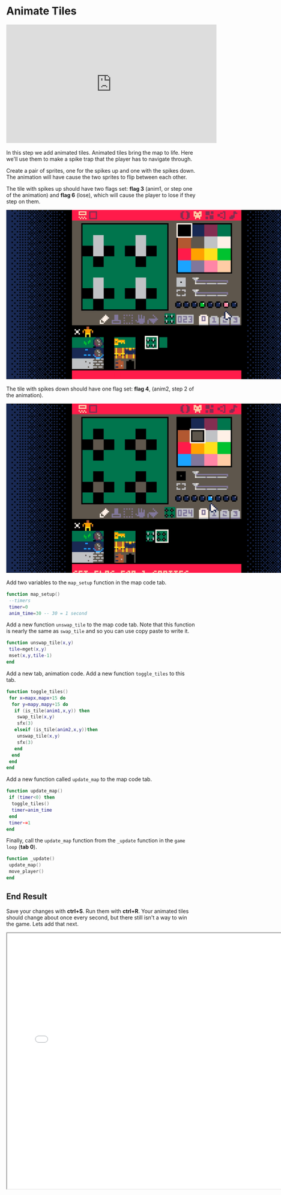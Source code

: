 # Animate Tiles

<iframe width="560" height="315" src="https://www.youtube.com/embed/MkXeXYPF2pw" title="YouTube video player" frameborder="0" allow="accelerometer; autoplay; clipboard-write; encrypted-media; gyroscope; picture-in-picture" allowfullscreen></iframe>

In this step we add animated tiles. Animated tiles bring the map to life. Here we'll use them to make a spike trap that the player has to navigate through.

Create a pair of sprites, one for the spikes up and one with the spikes down. The animation will have cause the two sprites to flip between each other.

The tile with spikes up should have two flags set: **flag 3** (anim1, or step one of the animation) and **flag 6** (lose), which will cause the player to lose if they step on them.

<img src="./spikes_up.png" style="min-width: 400px; max-width: 800px"/>

The tile with spikes down should have one flag set: **flag 4**, (anim2, step 2 of the animation).

<img src="./spikes_down.png" style="min-width: 400px; max-width: 800px"/>

Add two variables to the `map_setup` function in the map code tab.

```lua
function map_setup()
 --timers
 timer=0
 anim_time=30 -- 30 = 1 second
```

Add a new function `unswap_tile` to the map code tab. Note that this function is nearly the same as `swap_tile` and so you can use copy paste to write it.

```lua
function unswap_tile(x,y)
 tile=mget(x,y)
 mset(x,y,tile-1)
end
```

Add a new tab, animation code. Add a new function `toggle_tiles` to this tab.

```lua
function toggle_tiles()
 for x=mapx,mapx+15 do
  for y=mapy,mapy+15 do
   if (is_tile(anim1,x,y)) then
    swap_tile(x,y)
    sfx(3)
   elseif (is_tile(anim2,x,y))then
    unswap_tile(x,y)
    sfx(3)
   end
  end
 end
end
```

Add a new function called `update_map` to the map code tab.

```lua
function update_map()
 if (timer<0) then
  toggle_tiles()
  timer=anim_time
 end
 timer-=1
end
```

Finally, call the `update_map` function from the `_update` function in the `game loop` (**tab 0**).

```lua
function _update()
 update_map()
 move_player()
end
```

## End Result

Save your changes with **ctrl+S**. Run them with **ctrl+R**. Your animated tiles
should change about once every second, but there still isn't a way to win the
game. Lets add that next.

<iframe width="750px" height="680px" src="./adventuregame_step_08.html"></iframe>

